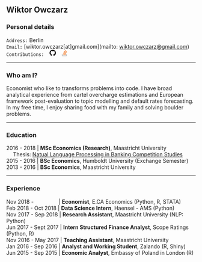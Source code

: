 ## Wiktor Owczarz

### Personal details

`Address:` Berlin  
`Email:` [wiktor.owczarz[at]gmail.com](mailto: wiktor.owczarz@gmail.com)  
`Contributions:` &ensp; [<img src="./images/GitHub-Mark-32px.png" height="17">](https://github.com/ln-P) &ensp; [<img src="./images/so-image.png" height="17">](https://stackoverflow.com/users/5856119/an-economist?tab=profile)  


___

### Who am I?

Economist who like to transforms problems into code. I have broad analytical experience from cartel overcharge estimations and European framework post-evaluation to topic modelling and default rates forecasting. In my free time, I enjoy sharing food with my family and solving boulder problems.

___

### Education  

2016 - 2018 | **MSc Economics (Research)**, Maastricht University  
 &emsp;  Thesis: [Natual Language Processing in Banking Competition Studies](https://github.com/ln-P/MasterThesis)  
2015 - 2016 | **BSc Economics**, Humboldt University (Exchange Semester)  
2013 - 2016 | **BSc Economics**, Maastricht University  

___

### Experience 

Nov 2018 - &nbsp;&nbsp;&nbsp;&nbsp;&nbsp;&nbsp;&nbsp;&nbsp;&nbsp;&nbsp;&nbsp;&nbsp;&nbsp;&nbsp;&nbsp; | **Economist**, E.CA Economics (Python, R, STATA)  
Feb 2018 - Oct 2018  | **Data Science Intern**, Haensel - AMS (Python)  
Nov 2017 - Sep 2018  | **Research Assistant**, Maastricht University (NLP: Python)  
Jun 2017 - Sept 2017 | **Intern Structured Finance Analyst**, Scope Ratings (Python, R)  
Nov 2016 - May 2017  | **Teaching Assistant**, Maastricht University  
Jan 2016 - Sep 2016  | **Analyst and Working Student**, Zalando (R, Shiny)  
Jun 2015 - Sep 2015  | **Economic Analyst**, Embassy of Poland in London (R)  
 
